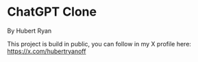 # ChatGPT Clone

By Hubert Ryan

This project is build in public, you can follow in my X profile here: https://x.com/hubertryanoff
